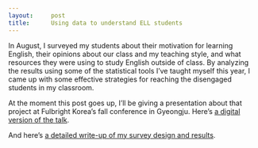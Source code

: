 ```yaml
---
layout:     post
title:      Using data to understand ELL students
---
```


In August, I surveyed my students about their motivation for learning
English, their opinions about our class and my teaching style, and
what resources they were using to study English outside of class. By
analyzing the results using some of the statistical tools I&rsquo;ve
taught myself this year, I came up with some effective strategies for
reaching the disengaged students in my classroom.

At the moment this post goes up, I&rsquo;ll be giving a presentation
about that project at Fulbright Korea&rsquo;s fall conference in
Gyeongju. Here&rsquo;s
[a digital version of the talk](https://www.youtube.com/watch?v=jgAhgY3TVEc).

And here&rsquo;s <a href="{{ site.url }}/esl-data/">a detailed
write-up of my survey design and results</a>.
